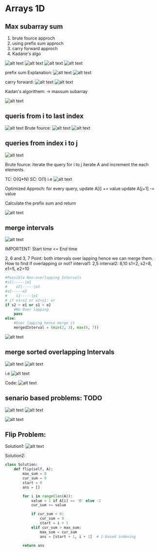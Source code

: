 # Arrays 1D
## Max subarray sum
1. brute fource approch
2. using prefix sum approch
3. carry forward approch
4. Kadane's algo

![alt text](image.png)
![alt text](image-1.png)
![alt text](image-2.png)
![alt text](image-3.png)

prefix sum Explanation:
![alt text](image-4.png)
![alt text](image-5.png)

carry forward:
![alt text](image-6.png)
![alt text](image-7.png)

Kadan's algorithem:
 -> maxsum subarray

 ![alt text](image-8.png)
## queris from i to last index
![alt text](image-9.png)
Brute fource:
![alt text](image-10.png)
![alt text](image-11.png)
## queries from index i to j

![alt text](image-12.png)

Brute fource: iterate the query for i to j iterate A and increment the each elements.

TC: O(Q*N) SC: O(1)
i.e
![alt text](image-13.png)

Optimized Approch:
for every query,
    update A[i] += value
    update A[j+1] -= value

Calculate the prefix sum and return

![alt text](image-14.png)

## merge intervals

![alt text](image-15.png)

IMPORTENT: Start time <= End time

2, 6 and 3, 7 
Point: both intervals over lapping hence we can merge them.
How to find if overlapping or not?
interval1: 2,5
interval2: 8,10
s1=2, s2=8, e1=5, e2=10

```python
#Possible Non-overlapping Intervals
#s1|-----|e1  
#    s2|-----|e2
#s2-----e2  
#    s1-----|e1
# if e1<s2 or e2<s1: or
if s2 > e1 or s1 > e2
    #No Over lapping
    pass
else:
    #Over lapping hence merge it
    mergedInterval = (min(2, 3), max(6, 7))
```

![alt text](image-16.png)

## merge sorted overlapping Intervals

![alt text](image-17.png)
![alt text](image-18.png)

i.e
![alt text](image-19.png)

Code:
![alt text](image-20.png)

## senario based problems: TODO

![alt text](image-21.png)
![alt text](image-22.png)

![alt text](image-23.png)

## Flip Problem:

Solution1:
![alt text](image-24.png)

Solution2:
```python
class Solution:
    def flip(self, A):
        max_sum = 0
        cur_sum = 0
        start = 0
        ans = []

        for i in range(len(A)):
            value = 1 if A[i] == '0' else -1
            cur_sum += value

            if cur_sum < 0:
                cur_sum = 0
                start = i + 1
            elif cur_sum > max_sum:
                max_sum = cur_sum
                ans = [start + 1, i + 1]  # 1-based indexing

        return ans

```